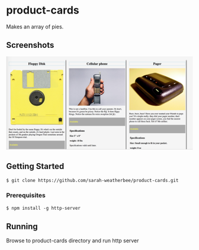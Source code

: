 # product-cards

Makes an array of pies.

## Screenshots
![image of product cards](https://raw.githubusercontent.com/sarah-weatherbee/product-cards/master/screenshots/product_cards_1.png)

## Getting Started


```
$ git clone https://github.com/sarah-weatherbee/product-cards.git
```

### Prerequisites
```
$ npm install -g http-server
```

## Running
Browse to product-cards directory and run http server
